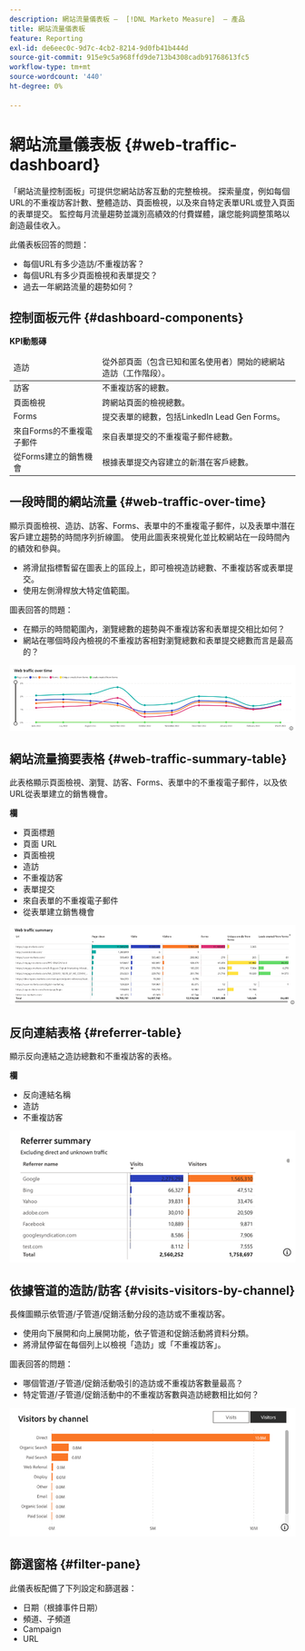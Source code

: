 ```yaml
---
description: 網站流量儀表板 —  [!DNL Marketo Measure]  — 產品
title: 網站流量儀表板
feature: Reporting
exl-id: de6eec0c-9d7c-4cb2-8214-9d0fb41b444d
source-git-commit: 915e9c5a968ffd9de713b4308cadb91768613fc5
workflow-type: tm+mt
source-wordcount: '440'
ht-degree: 0%

---
```


# 網站流量儀表板 {#web-traffic-dashboard}

「網站流量控制面板」可提供您網站訪客互動的完整檢視。 探索量度，例如每個URL的不重複訪客計數、整體造訪、頁面檢視，以及來自特定表單URL或登入頁面的表單提交。 監控每月流量趨勢並識別高績效的付費媒體，讓您能夠調整策略以創造最佳收入。

此儀表板回答的問題：

* 每個URL有多少造訪/不重複訪客？
* 每個URL有多少頁面檢視和表單提交？
* 過去一年網路流量的趨勢如何？

## 控制面板元件 {#dashboard-components}

**KPI動態磚**

<table>
<thead>
  <tr>
    <td>造訪</td>
    <td>從外部頁面（包含已知和匿名使用者）開始的總網站造訪（工作階段）。</td>
  </tr>
</thead>
<tbody>
  <tr>
    <td>訪客</td>
    <td>不重複訪客的總數。</td>
  </tr>
  <tr>
    <td>頁面檢視</td>
    <td>跨網站頁面的檢視總數。</td>
  </tr>
  <tr>
    <td>Forms</td>
    <td>提交表單的總數，包括LinkedIn Lead Gen Forms。</td>
  </tr>
  <tr>
    <td>來自Forms的不重複電子郵件</td>
    <td>來自表單提交的不重複電子郵件總數。</td>
  </tr>
  <tr>
    <td>從Forms建立的銷售機會</td>
    <td>根據表單提交內容建立的新潛在客戶總數。</td>
  </tr>
</tbody>
</table>

## 一段時間的網站流量 {#web-traffic-over-time}

顯示頁面檢視、造訪、訪客、Forms、表單中的不重複電子郵件，以及表單中潛在客戶建立趨勢的時間序列折線圖。 使用此圖表來視覺化並比較網站在一段時間內的績效和參與。

* 將滑鼠指標暫留在圖表上的區段上，即可檢視造訪總數、不重複訪客或表單提交。
* 使用左側滑桿放大特定值範圍。

圖表回答的問題：

* 在顯示的時間範圍內，瀏覽總數的趨勢與不重複訪客和表單提交相比如何？
* 網站在哪個時段內檢視的不重複訪客相對瀏覽總數和表單提交總數而言是最高的？

![](assets/web-traffic-dashboard-1.png)

## 網站流量摘要表格 {#web-traffic-summary-table}

此表格顯示頁面檢視、瀏覽、訪客、Forms、表單中的不重複電子郵件，以及依URL從表單建立的銷售機會。

**欄**

* 頁面標題
* 頁面 URL
* 頁面檢視
* 造訪
* 不重複訪客
* 表單提交
* 來自表單的不重複電子郵件
* 從表單建立銷售機會

![](assets/web-traffic-dashboard-2.png)

## 反向連結表格 {#referrer-table}

顯示反向連結之造訪總數和不重複訪客的表格。

**欄**

* 反向連結名稱
* 造訪
* 不重複訪客

![](assets/web-traffic-dashboard-3.png)

## 依據管道的造訪/訪客 {#visits-visitors-by-channel}

長條圖顯示依管道/子管道/促銷活動分段的造訪或不重複訪客。

* 使用向下展開和向上展開功能，依子管道和促銷活動將資料分類。
* 將滑鼠停留在每個列上以檢視「造訪」或「不重複訪客」。

圖表回答的問題：

* 哪個管道/子管道/促銷活動吸引的造訪或不重複訪客數量最高？
* 特定管道/子管道/促銷活動中的不重複訪客數與造訪總數相比如何？

![](assets/web-traffic-dashboard-4.png)

## 篩選窗格 {#filter-pane}

此儀表板配備了下列設定和篩選器：

* 日期（根據事件日期）
* 頻道、子頻道
* Campaign
* URL

